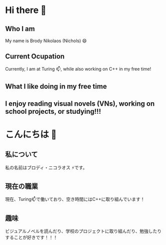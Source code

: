 # Hi there 👋

## Who I am
  My name is Brody Nikolaos (Nichols) 😄

## Current Ocupation
  Currently, I am at Turing 📫, while also working on C++ in my free time!

## What I like doing in my free time
  I enjoy reading visual novels (VNs), working on school projects, or studying!!!
---------------------------------------------------------------------------------------------
# こんにちは 👋

## 私について
  私の名前はブロディ・ニコラオス ⚡です。

## 現在の職業
  現在、Turing📫で働いており、空き時間にはC++に取り組んでいます！

## 趣味
  ビジュアルノベルを読んだり、学校のプロジェクトに取り組んだり、勉強したりすることが好きです！！！

<!--
**BrodyNics77/BrodyNics77** is a ✨ _special_ ✨ repository because its `README.md` (this file) appears on your GitHub profile.

Here are some ideas to get you started:

- 🔭 I’m currently working on ...
- 🌱 I’m currently learning ...
- 👯 I’m looking to collaborate on ...
- 🤔 I’m looking for help with ...
- 💬 Ask me about ...
- 📫 How to reach me: ...
- 😄 Pronouns: ...
- ⚡ Fun fact: ...
-->
